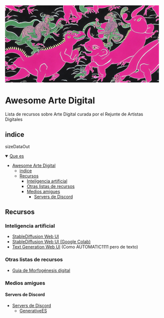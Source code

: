 ![Banner by @santitfg](https://github.com/RejunteArtistasDigitales/awesome-arte-digital/blob/main/fondo-by-santitfg.png)

# Awesome Arte Digital
Lista de recursos sobre Arte Digital curada por el Rejunte de Artistas Digitales

## indice
sizeDataOut


<details open >
<summary>  <a href="#quees"> Que es</a></summary>

  
- [Awesome Arte Digital](#awesome-arte-digital)
  - [indice](#indice)
  - [Recursos](#recursos)
    - [Inteligencia artificial](#inteligencia-artificial)
    - [Otras listas de recursos](#otras-listas-de-recursos)
    - [Medios amigues](#medios-amigues)
      - [Servers de Discord](#servers-de-discord)

</details>

## Recursos

<div id="ia"></div>

### Inteligencia artificial 
- [StableDiffusion Web UI](https://github.com/AUTOMATIC1111/stable-diffusion-webui)
- [StableDiffusion Web UI (Google Colab)](https://colab.research.google.com/github/TheLastBen/fast-stable-diffusion/blob/main/fast_stable_diffusion_AUTOMATIC1111.ipynb)
- [Text Generation Web UI](https://github.com/oobabooga/text-generation-webui)  (Como AUTOMATIC1111 pero de texto)

<div id="otras"></div>

### Otras listas de recursos 

 - [Guia de Morfogénesis digital](https://github.com/jasonwebb/morphogenesis-resources)


<div id="medios"></div>

### Medios amigues

<div id="discord"></div>

#### Servers de Discord

- [Servers de Discord]()
  - [GenerativeES](https://discord.gg/uWVrZ6wM67)
